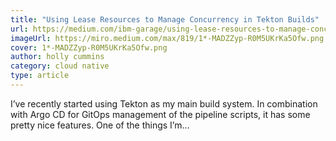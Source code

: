 ```yaml
---
title: "Using Lease Resources to Manage Concurrency in Tekton Builds"
url: https://medium.com/ibm-garage/using-lease-resources-to-manage-concurrency-in-tekton-builds-344ba84df297
imageUrl: https://miro.medium.com/max/819/1*-MADZZyp-R0M5UKrKa5Ofw.png
cover: 1*-MADZZyp-R0M5UKrKa5Ofw.png
author: holly cummins
category: cloud native
type: article
---
```


I’ve recently started using Tekton as my main build system. In combination with Argo CD for GitOps management of the pipeline scripts, it has some pretty nice features. One of the things I’m…
